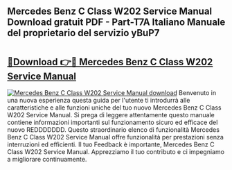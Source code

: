 ## Mercedes Benz C Class W202 Service Manual Download gratuit PDF - Part-T7A Italiano Manuale del proprietario del servizio yBuP7

# <h2><a href="http://dfg1zh.blite.top/?on=Mercedes+Benz+C+Class+W202+Service+Manual">🔗Download 👉🔴 Mercedes Benz C Class W202 Service Manual</a></h2>

[![Mercedes Benz C Class W202 Service Manual download](https://i.imgur.com/lujVjoI.png)](http://dfg1zh.blite.top/?on=Mercedes+Benz+C+Class+W202+Service+Manual)
Benvenuto in una nuova esperienza questa guida per l'utente ti introdurrà alle caratteristiche e alle funzioni uniche del tuo nuovo Mercedes Benz C Class W202 Service Manual. Si prega di leggere attentamente questo manuale contiene informazioni importanti sul funzionamento sicuro ed efficace del nuovo REDDDDDDD. Questo straordinario elenco di funzionalità Mercedes Benz C Class W202 Service Manual offre funzionalità per prestazioni senza interruzioni ed efficienti. Il tuo Feedback è importante, Mercedes Benz C Class W202 Service Manual. Apprezziamo il tuo contributo e ci impegniamo a migliorare continuamente.
